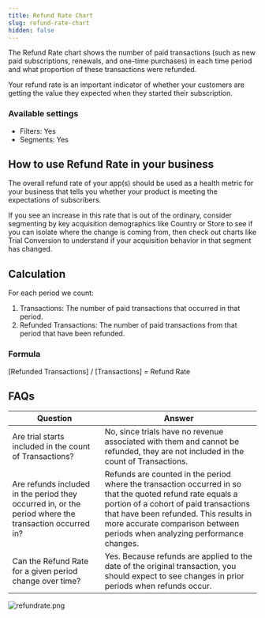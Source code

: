```yaml
---
title: Refund Rate Chart
slug: refund-rate-chart
hidden: false
---
```


The Refund Rate chart shows the number of paid transactions (such as new paid subscriptions, renewals, and one-time purchases) in each time period and what proportion of these transactions were refunded.

Your refund rate is an important indicator of whether your customers are getting the value they expected when they started their subscription.

### Available settings

- Filters: Yes
- Segments: Yes

## How to use Refund Rate in your business

The overall refund rate of your app(s) should be used as a health metric for your business that tells you whether your product is meeting the expectations of subscribers.

If you see an increase in this rate that is out of the ordinary, consider segmenting by key acquisition demographics like Country or Store to see if you can isolate where the change is coming from, then check out charts like Trial Conversion to understand if your acquisition behavior in that segment has changed.

## Calculation

For each period we count:

1. Transactions: The number of paid transactions that occurred in that period.
2. Refunded Transactions: The number of paid transactions from that period that have been refunded.

### Formula

[Refunded Transactions] / [Transactions] = Refund Rate

## FAQs

| Question                                                                                              | Answer                                                                                                                                                                                                                                                                     |
| ----------------------------------------------------------------------------------------------------- | -------------------------------------------------------------------------------------------------------------------------------------------------------------------------------------------------------------------------------------------------------------------------- |
| Are trial starts included in the count of Transactions?                                               | No, since trials have no revenue associated with them and cannot be refunded, they are not included in the count of Transactions.                                                                                                                                          |
| Are refunds included in the period they occurred in, or the period where the transaction occurred in? | Refunds are counted in the period where the transaction occurred in so that the quoted refund rate equals a portion of a cohort of paid transactions that have been refunded. This results in more accurate comparison between periods when analyzing performance changes. |
| Can the Refund Rate for a given period change over time?                                              | Yes. Because refunds are applied to the date of the original transaction, you should expect to see changes in prior periods when refunds occur.                                                                                                                            |

![](/images/1377659-refundrate_1560c884918115e18129b7e5e816b015.png "refundrate.png")
